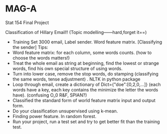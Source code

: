 # MAG-A
Stat 154 Final Project

Classification of Hillary Email!! (Topic modelling——hard,forget it==)

- Training Set 3000 email, Label sender. Word feature matrix. [Classifying the sender]
  Tips:
- Word feature matrix: for each column, some words counts. (how to choose the words matters!)
- Treat the whole email as string at beginning, find the lowest or strange words, find his own special structure of using words.
- Turn into lower case, remove the stop words, do stamping (classifying the same words, tense adjustment) . NLTK in python package
- Loop through email, create a dictionary of Dict={"doe":[0,2,0,…]} (each words have a key, each key contains the minimize the letter the words have). (confusing O_0 R&F, SPIAN?)
- Classified the standard form of world feature matrix input and output form.
- Do your classification unsupervised using k-mean.
- Finding power feature. In random forest. 
-  Run your project, run a test set and try to get better fit than the training test. 

